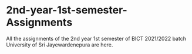# 2nd-year-1st-semester-Assignments
All the assignments of the 2nd year 1st semester of BICT 2021/2022 batch University of Sri Jayewardenepura are here.
